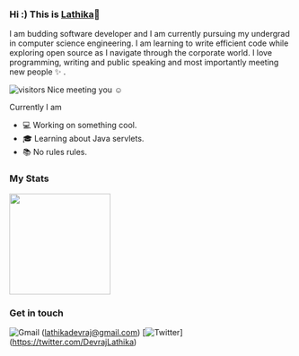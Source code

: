 ### Hi :) This is [Lathika](https://www.linkedin.com/in/lathika-devraj/)👋


I am budding software developer and I am currently pursuing my undergrad in computer science engineering. I am learning to write efficient code while exploring open source as I navigate through the corporate world. I love programming, writing and public speaking and most importantly meeting new people :sparkles: .

![visitors](https://visitor-badge.glitch.me/badge?page_id=LathikaDevraj) Nice meeting you :relaxed:

Currently I am
  * :computer: Working on something cool.
  * :mortar_board: Learning about Java servlets.
  * :books: No rules rules.


### My Stats
<img height="180em" src="https://github-readme-stats.vercel.app/api?username=LathikaDevraj&show_icons=true&hide_border=true&&count_private=true&include_all_commits=true" />

### Get in touch 
![Gmail](https://img.shields.io/badge/Gmail-D14836?style=for-the-badge&logo=gmail&logoColor=white) (lathikadevraj@gmail.com)
[![Twitter](https://img.shields.io/badge/<handle>-%231DA1F2.svg?style=for-the-badge&logo=Twitter&logoColor=white)] (https://twitter.com/DevrajLathika)




